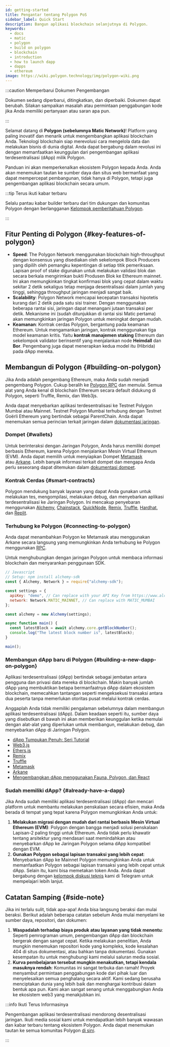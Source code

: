 ```yaml
---
id: getting-started
title: Pengantar tentang Polygon PoS
sidebar_label: Quick Start
description: Bangun aplikasi blockchain selanjutnya di Polygon.
keywords:
  - docs
  - matic
  - polygon
  - build on polygon
  - blockchain
  - introduction
  - how to launch dapp
  - dapps
  - ethereum
image: https://wiki.polygon.technology/img/polygon-wiki.png
---
```


:::caution Memperbarui Dokumen Pengembangan

Dokumen sedang diperbarui, ditingkatkan, dan diperbaiki. Dokumen dapat berubah.
Silakan sampaikan masalah atau permintaan penggabungan kode jika Anda memiliki pertanyaan atau saran apa pun.

:::

Selamat datang di **Polygon (sebelumnya Matic Network)**! Platform yang paling inovatif dan menarik untuk mengembangkan aplikasi blockchain Anda. Teknologi blockchain siap merevolusi cara mengelola data dan melakukan bisnis di dunia digital. Anda dapat bergabung dalam revolusi ini dengan memanfaatkan keunggulan dari pengembangan aplikasi terdesentralisasi (dApp) milik Polygon.

Panduan ini akan memperkenalkan ekosistem Polygon kepada Anda. Anda akan menemukan tautan ke sumber daya dan situs web bermanfaat yang dapat mempercepat pembangunan, tidak hanya di Polygon, tetapi juga pengembangan aplikasi blockchain secara umum.

:::tip Terus ikuti kabar terbaru

Selalu pantau kabar builder terbaru dari tim dukungan
dan komunitas Polygon dengan berlangganan
[<ins>Kelompok pemberitahuan Polygon</ins>](https://polygon.technology/notifications/).

:::

## Fitur Penting di Polygon {#key-features-of-polygon}

- **Speed**: The Polygon Network menggunakan blockchain high-throughput dengan konsensus yang disediakan oleh sekelompok Block Producers yang dipilih oleh pemangku kepentingan di setiap titik pemeriksaan. Lapisan proof of stake digunakan untuk melakukan validasi blok dan secara berkala mengirimkan bukti Produsen Blok ke Ethereum mainnet. Ini akan memungkinkan tingkat konfirmasi blok yang cepat dalam waktu sekitar 2 detik sekaligus tetap menjaga desentralisasi dalam jumlah yang tinggi, sehingga throughput jaringan menjadi sangat baik.
- **Scalability**: Polygon Network mencapai kecepatan transaksi hipotetis kurang dari 2 detik pada satu sisi trainer. Dengan menggunakan beberapa rantai sisi, jaringan dapat menangani jutaan transaksi per detik. Mekanisme ini (sudah ditunjukkan di rantai sisi Matic pertama) akan memungkinkan jaringan Polygon untuk meningkat dengan mudah.
- **Keamanan**: Kontrak cerdas Polygon, bergantung pada keamanan Ethereum. Untuk mengamankan jaringan, kontrak menggunakan tiga model keamanan kritis. Yaitu **kontrak manajemen staking** Ethereum dan sekelompok validator berinsentif yang menjalankan node **Heimdall** dan **Bor**. Pengembang juga dapat menerapkan kedua model itu (Hibrida) pada dApp mereka.

## Membangun di Polygon {#building-on-polygon}

Jika Anda adalah pengembang Ethereum, maka Anda sudah menjadi pengembang Polygon. Cukup beralih ke [Polygon RPC](https://polygon-rpc.com/) dan memulai. Semua alat yang Anda kenal di blockchain Ethereum secara default didukung di Polygon, seperti Truffle, Remix, dan Web3js.

Anda dapat menyebarkan aplikasi terdesentralisasi ke Testnet Polygon Mumbai atau Mainnet. Testnet Polygon Mumbai terhubung dengan Testnet Goërli Ethereum yang bertindak sebagai ParentChain. Anda dapat menemukan semua perincian terkait jaringan dalam [dokumentasi jaringan](https://github.com/maticnetwork/matic-docs/blob/master/docs/develop/network-details/network.md).

### Dompet {#wallets}

Untuk berinteraksi dengan Jaringan Polygon, Anda harus memiliki dompet berbasis Ethereum, karena Polygon menjalankan Mesin Virtual Ethereum (EVM). Anda dapat memilih untuk menyiapkan Dompet [Metamask](https://github.com/maticnetwork/matic-docs/blob/master/docs/develop/metamask/overview.md) atau [Arkane](https://github.com/maticnetwork/matic-docs/blob/master/docs/develop/wallets/arkane/intro_arkane.md). Lebih banyak informasi terkait dompet dan mengapa Anda perlu seseorang dapat ditemukan dalam [dokumentasi dompet](https://docs.polygon.technology/docs/develop/wallets/getting-started).

### Kontrak Cerdas {#smart-contracts}

Polygon mendukung banyak layanan yang dapat Anda gunakan untuk melakukan tes, mengompilasi, melakukan debug, dan menyebarkan aplikasi terdesentralisasi ke Jaringan Polygon. Ini mencakup penyebaran menggunakan [Alchemy](https://github.com/maticnetwork/matic-docs/blob/master/docs/develop/alchemy.md), [Chainstack](https://github.com/maticnetwork/matic-docs/blob/master/docs/develop/chainstack.md), [QuickNode](https://github.com/maticnetwork/matic-docs/blob/master/docs/develop/quicknode.md), [Remix](https://github.com/maticnetwork/matic-docs/blob/master/docs/develop/remix.md), [Truffle](https://github.com/maticnetwork/matic-docs/blob/master/docs/develop/truffle.md), [Hardhat](https://github.com/maticnetwork/matic-docs/blob/master/docs/develop/hardhat.md), dan [Replit](https://github.com/maticnetwork/matic-docs/blob/master/docs/develop/replit.md).

### Terhubung ke Polygon {#connecting-to-polygon}

Anda dapat menambahkan Polygon ke Metamask atau menggunakan Arkane secara langsung yang memungkinkan Anda terhubung ke Polygon menggunakan [RPC](https://docs.polygon.technology/docs/develop/metamask/config-polygon-on-metamask/).

Untuk menghubungkan dengan jaringan Polygon untuk membaca informasi blockchain dan menyarankan penggunaan SDK.

```js
// Javascript
// Setup: npm install alchemy-sdk
const { Alchemy, Network } = require("alchemy-sdk");

const settings = {
  apiKey: "demo", // Can replace with your API Key from https://www.alchemy.com
  network: Network.MATIC_MAINNET, // Can replace with MATIC_MUMBAI
};

const alchemy = new Alchemy(settings);

async function main() {
  const latestBlock = await alchemy.core.getBlockNumber();
  console.log("The latest block number is", latestBlock);
}

main();
```

### Membangun dApp baru di Polygon {#building-a-new-dapp-on-polygon}

Aplikasi terdesentralisasi (dApp) bertindak sebagai jembatan antara pengguna dan privasi data mereka di blockchain. Makin banyak jumlah dApp yang membuktikan betapa bermanfaatnya dApp dalam ekosistem blockchain, memecahkan tantangan seperti mengeksekusi transaksi antara dua peserta tanpa memerlukan otoritas pusat melalui kontrak cerdas.

Anggaplah Anda tidak memiliki pengalaman sebelumnya dalam membangun aplikasi terdesentralisasi (dApp). Dalam keadaan seperti itu, sumber daya yang disebutkan di bawah ini akan memberikan keunggulan ketika memulai dengan alat-alat yang diperlukan untuk membangun, melakukan debug, dan menyebarkan dApp di Jaringan Polygon.

- [dApp Tumpukan Penuh: Seri Tutorial](https://kauri.io/full-stack-dapp-tutorial-series/5b8e401ee727370001c942e3/c)
- [Web3.js](https://www.dappuniversity.com/articles/web3-js-intro)
- [Ethers.js](https://docs.ethers.io/v5/)
- [Remix](https://docs.polygon.technology/docs/develop/remix/)
- [Truffle](https://docs.polygon.technology/docs/develop/truffle)
- [Metamask](https://docs.polygon.technology/docs/develop/metamask/overview)
- [Arkane](https://docs.polygon.technology/docs/develop/wallets/arkane/intro)
- [Mengembangkan dApp menggunakan Fauna, Polygon, dan React](https://docs.polygon.technology/docs/develop/dapp-fauna-polygon-react)

### Sudah memiliki dApp? {#already-have-a-dapp}

Jika Anda sudah memiliki aplikasi terdesentralisasi (dApp) dan mencari platform untuk membantu melakukan penskalaan secara efisien, maka Anda berada di tempat yang tepat karena Polygon memungkinkan Anda untuk:

1. **Melakukan migrasi dengan mudah dari rantai berbasis Mesin Virtual Ethereum (EVM)**: Polygon dengan bangga menjadi solusi penskalaan Lapisan-2 paling tinggi untuk Ethereum. Anda tidak perlu khawatir tentang arsitektur yang mendasari saat memindahkan atau menyebarkan dApp ke Jaringan Polygon selama dApp kompatibel dengan EVM.
2. **Gunakan Polygon sebagai lapisan transaksi yang lebih cepat**: Menyebarkan dApp ke Mainnet Polygon memungkinkan Anda untuk memanfaatkan Polygon sebagai lapisan transaksi yang lebih cepat untuk dApp. Selain itu, kami bisa memetakan token Anda. Anda dapat bergabung dengan [kelompok diskusi teknis](http://bit.ly/matic-technical-group) kami di Telegram untuk mempelajari lebih lanjut.

## Catatan Samping {#side-note}

Jika ini terlalu sulit, tidak apa-apa! Anda bisa langsung beraksi dan mulai beraksi. Berikut adalah beberapa catatan sebelum Anda mulai menyelami ke sumber daya, repositori, dan dokumen:

1. **Waspadalah terhadap biaya produk atau layanan yang tidak menentu**: Seperti pemrograman umum, pengembangan dApp dan blockchain bergerak dengan sangat cepat. Ketika melakukan penelitian, Anda mungkin menemukan repositori kode yang kompleks, kode kesalahan 404 di situs dokumentasi, atau bahkan tanpa dokumentasi. Gunakan kesempatan itu untuk menghubungi kami melalui saluran media sosial.
2. **Kurva pembelajaran tersebut mungkin menakutkan, tetapi kendala masuknya rendah**: Komunitas ini sangat terbuka dan ramah! Proyek menyambut permintaan penggabungan kode dari pihak luar dan menyelesaikan semua penghalang secara aktif. Kami sedang berusaha menciptakan dunia yang lebih baik dan menghargai kontribusi dalam bentuk apa pun. Kami akan sangat senang untuk menggabungkan Anda ke ekosistem web3 yang menakjubkan ini.

:::info Ikuti Terus Informasinya

Pengembangan aplikasi terdesentralisasi mendorong desentralisasi jaringan. Ikuti media sosial kami untuk mendapatkan lebih banyak wawasan dan kabar terbaru tentang ekosistem Polygon. Anda dapat menemukan tautan ke semua komunitas Polygon [di sini](https://polygon.technology/community/).

:::
